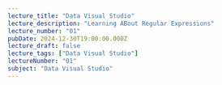 ```yaml
---
lecture_title: "Data Visual Studio"
lecture_description: "Learning ABout Regular Expressions"
lecture_number: "01"
pubDate: 2024-12-30T19:00:00.000Z
lecture_draft: false
lecture_tags: ["Data Visual Studio"]
lectureNumber: "01"
subject: "Data Visual Studio"
---
```

